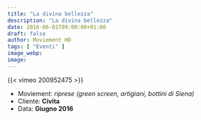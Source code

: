 ```yaml
---
title: "La divina bellezza"
description: "La divina bellezza"
date: 2016-06-01T09:00:00+01:00
draft: false
author: Moviement HD
tags: [ "Eventi" ]
image_webp:
image:
---
```


{{< vimeo 200952475 >}}
<br>

- Moviement: *riprese (green screen, artigiani, bottini di Siena)*
- Cliente: **Civita**
- Data: **Giugno 2016**
